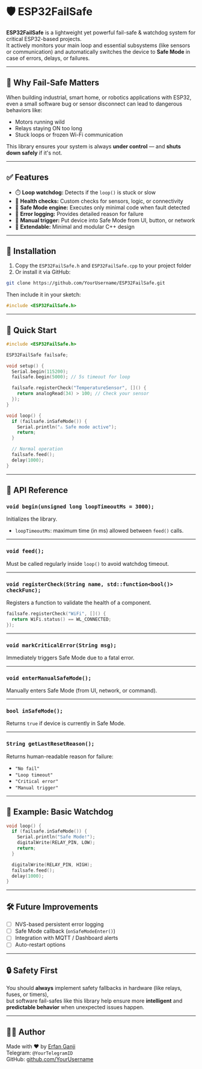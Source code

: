 # 🛡 ESP32FailSafe

**ESP32FailSafe** is a lightweight yet powerful fail-safe & watchdog system for critical ESP32-based projects.  
It actively monitors your main loop and essential subsystems (like sensors or communication) and automatically switches the device to **Safe Mode** in case of errors, delays, or failures.

---

## 🚨 Why Fail-Safe Matters

When building industrial, smart home, or robotics applications with ESP32, even a small software bug or sensor disconnect can lead to dangerous behaviors like:
- Motors running wild  
- Relays staying ON too long  
- Stuck loops or frozen Wi-Fi communication

This library ensures your system is always **under control** — and **shuts down safely** if it's not.

---

## ✅ Features

- ⏱️ **Loop watchdog:** Detects if the `loop()` is stuck or slow  
- 🧪 **Health checks:** Custom checks for sensors, logic, or connectivity  
- 🛑 **Safe Mode engine:** Executes only minimal code when fault detected  
- 📄 **Error logging:** Provides detailed reason for failure  
- 🧠 **Manual trigger:** Put device into Safe Mode from UI, button, or network  
- 🔄 **Extendable:** Minimal and modular C++ design

---

## 🔧 Installation

1. Copy the `ESP32FailSafe.h` and `ESP32FailSafe.cpp` to your project folder  
2. Or install it via GitHub:

```bash
git clone https://github.com/YourUsername/ESP32FailSafe.git
```

Then include it in your sketch:

```cpp
#include <ESP32FailSafe.h>
```

---

## 🚀 Quick Start

```cpp
#include <ESP32FailSafe.h>

ESP32FailSafe failsafe;

void setup() {
  Serial.begin(115200);
  failsafe.begin(5000); // 5s timeout for loop

  failsafe.registerCheck("TemperatureSensor", []() {
    return analogRead(34) > 100; // Check your sensor
  });
}

void loop() {
  if (failsafe.inSafeMode()) {
    Serial.println("⚠ Safe mode active");
    return;
  }

  // Normal operation
  failsafe.feed();
  delay(1000);
}
```

---

## 🧩 API Reference

### `void begin(unsigned long loopTimeoutMs = 3000);`
Initializes the library.  
- `loopTimeoutMs`: maximum time (in ms) allowed between `feed()` calls.

---

### `void feed();`
Must be called regularly inside `loop()` to avoid watchdog timeout.

---

### `void registerCheck(String name, std::function<bool()> checkFunc);`
Registers a function to validate the health of a component.

```cpp
failsafe.registerCheck("WiFi", []() {
  return WiFi.status() == WL_CONNECTED;
});
```

---

### `void markCriticalError(String msg);`
Immediately triggers Safe Mode due to a fatal error.

---

### `void enterManualSafeMode();`
Manually enters Safe Mode (from UI, network, or command).

---

### `bool inSafeMode();`
Returns `true` if device is currently in Safe Mode.

---

### `String getLastResetReason();`
Returns human-readable reason for failure:
- `"No fail"`
- `"Loop timeout"`
- `"Critical error"`
- `"Manual trigger"`

---

## 🧪 Example: Basic Watchdog

```cpp
void loop() {
  if (failsafe.inSafeMode()) {
    Serial.println("Safe Mode!");
    digitalWrite(RELAY_PIN, LOW);
    return;
  }

  digitalWrite(RELAY_PIN, HIGH);
  failsafe.feed();
  delay(1000);
}
```

---

## 🛠 Future Improvements

- [ ] NVS-based persistent error logging  
- [ ] Safe Mode callback (`onSafeModeEnter()`)  
- [ ] Integration with MQTT / Dashboard alerts  
- [ ] Auto-restart options

---

## 🔒 Safety First

You should **always** implement safety fallbacks in hardware (like relays, fuses, or timers),  
but software fail-safes like this library help ensure more **intelligent** and **predictable behavior** when unexpected issues happen.

---

## 👨‍💻 Author

Made with ❤️ by [Erfan Ganji](https://github.com/ErfanGanji87)  
Telegram: `@YourTelegramID`  
GitHub: [github.com/YourUsername](https://github.com/ErfanGanji87)
